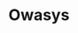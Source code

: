 ---
title: Owasys
layout: subsections
collection: 'guides/devices/owasys'
image: '/guides/images/devices/device-list/owasys.jpg'
---